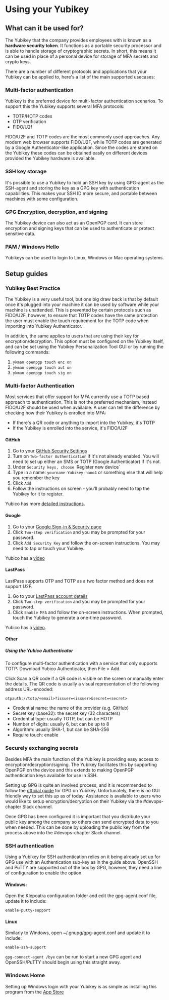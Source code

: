 # Using your Yubikey

## What can it be used for?

The Yubikey that the company provides employees with is known as a **hardware security token**.
It functions as a portable security processor and is able to handle storage of cryptographic secrets.
In short, this means it can be used in place of a personal device for storage of MFA secrets and crypto keys.

There are a number of different protocols and applications that your Yubikey can be applied to, here's a list of the main supported usecases:

### Multi-factor authentication

Yubikey is the preferred device for multi-factor authentication scenarios.
To support this the Yubikey supports several MFA protocols:

- TOTP/HOTP codes
- OTP verification
- FIDO/U2f

FIDO/U2F and TOTP codes are the most commonly used approaches.
Any modern web browser supports FIDO/U2F, while TOTP codes are generated by a Google Authenticator-like application.
Since the codes are stored on the Yubikey these codes can be obtained easily on different devices provided the Yubikey hardware is available.

### SSH key storage

It's possible to use a Yubikey to hold an SSH key by using GPG-agent as
the SSH-agent and storing the key as a GPG key with authentication
capabilities. This makes your SSH ID more secure, and portable between
machines with some configuration.

### GPG Encryption, decryption, and signing

The Yubikey device can also act as an OpenPGP card. It can store encryption and signing keys that can be used to authenticate or protect sensitive data.

### PAM / Windows Hello

Yubikeys can be used to login to Linux, Windows or Mac operating
systems.

## Setup guides

### Yubikey Best Practice

The Yubikey is a very useful tool, but one big draw back is that by default once it's plugged into your machine it can be used
by software while your machine is unattended. This is prevented by certain protocols such as FIDO/U2F, however, to ensure that
TOTP codes have the same protection the user must enable the touch requirement for the TOTP code when importing into Yubikey Authenticator.

In addition, the same applies to users that are using their key for encryption/decryption.
This option must be configured on the Yubikey itself, and can be set using the Yubikey Personalization Tool GUI or by running the following commands:

1. `ykman openpgp touch enc on`
1. `ykman openpgp touch aut on`
1. `ykman openpgp touch sig on`

### Multi-factor Authentication

Most services that offer support for MFA currently use a TOTP based approach to authentication.
This is not the preferred mechanism, instead FIDO/U2F should be used when available.
A user can tell the difference by checking how their Yubikey is enrolled into MFA:

- If there's a QR code or anything to import into the Yubikey, it's TOTP
- If the Yubikey is enrolled into the service, it's FIDO/U2F

#### GitHub

1. Go to your [GitHub Security Settings](https://github.com/settings/security)
2. Turn on `Two-factor Authentication` if it's not already enabled. You will
   need to set up either an SMS or TOTP (Google Authenticator) if it's not.
3. Under `Security keys, choose `Register new device`
4. Type in a name: `yourname-Yubikey-nano4` or something else that will help
   you remember the key
5. Click `Add`
6. Follow the instructions on screen - you'll probably need to tap the Yubikey
   for it to register.

Yubico has more [detailed instructions](https://www.yubico.com/support/knowledge-base/categories/articles/use-Yubikey-github/).

#### Google

1. Go to your [Google Sign-in & Security page](https://myaccount.google.com/security)
2. Click `Two-step verification` and you may be prompted for your password.
3. Click `Add Security Key` and follow the on-screen instructions. You may
   need to tap or touch your Yubikey.

Yubico has a [video](https://www.yubico.com/why-yubico/for-individuals/gmail-for-individuals/)

#### LastPass

LastPass supports OTP and TOTP as a two factor method and does not
support U2F.

1. Go to your [LastPass account details](https://lastpass.com/)
2. Click `Two-step verification` and you may be prompted for your password.
3. Click `Enable MFA` and follow the on-screen instructions. When prompted, touch the Yubikey to generate a one-time password.

Yubico has a [video](https://www.yubico.com/gb/works-with-Yubikey/catalog/lastpass-premium-and-families/).

#### Other

##### Using the Yubico Authenticator

To configure multi-factor authentication with a service that only supports TOTP: Download Yubico Authenticator, then File > Add.

Click Scan a QR code if a QR code is visible on the screen or manually enter the details. The QR code is usually a visual representation of the following address URL-encoded:

```otpauth://totp/<email>?issuer=<issuer>&secret=<secret>```

 - Credential name: the name of the provider (e.g. GitHub)
 - Secret key (base32): the secret key (32 characters)
 - Credential type: usually TOTP, but can be HOTP
 - Number of digits: usually 6, but can be up to 8
 - Algorithm: usually SHA-1, but can be SHA-256
 - Require touch: enable

### Securely exchanging secrets

Besides MFA the main function of the Yubikey is providing easy access to encryption/decryption/signing.
The Yubikey facilitates this by supporting OpenPGP on the device and this extends to making OpenPGP authentication keys available for use in SSH.

Setting up GPG is quite an involved process, and it is recommended to follow the [official guide](https://github.com/drduh/YubiKey-Guide) for GPG on Yubikey.
Unfortunately, there is no GUI friendly way to set this up as of today. Assistance is available to users who would like to setup encryption/decryption on their Yubikey via the #devops-chapter Slack channel.

Once GPG has been configured it is important that you distribute your public key among the company so others can send encrypted data to you when needed. This can be done by uploading the public key from the process above into the #devops-chapter Slack channel.

### SSH authentication

Using a Yubikey for SSH authentication relies on it being already set up for GPG use with an Authentication sub-key as in the guide above.
OpenSSH and PuTTY are supported out of the box by GPG, however, they need a line of configuration to enable the option.

#### Windows:

Open the Klepoatra configuration folder and edit the gpg-agent.conf file, update it to include:

```
enable-putty-support
```

#### Linux

Similarly to Windows, open ~/.gnupg/gpg-agent.conf and update it to include:

```
enable-ssh-support
```

`gpg-connect-agent /bye` can be run to start a new GPG agent and OpenSSH/PuTTY should begin using this straight away.

### Windows Home

Setting up Windows login with your Yubikey is as simple as installing this program from the [App Store](https://www.microsoft.com/en-us/p/yubikey-for-windows-hello/9nblggh511m5)
